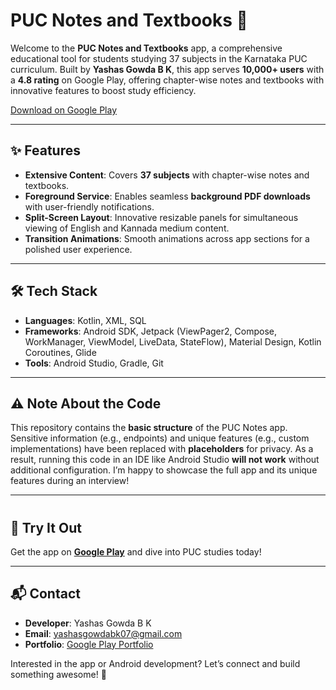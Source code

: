 # PUC Notes and Textbooks 📖

Welcome to the **PUC Notes and Textbooks** app, a comprehensive educational tool for students studying 37 subjects in the Karnataka PUC curriculum. Built by **Yashas Gowda B K**, this app serves **10,000+ users** with a **4.8 rating** on Google Play, offering chapter-wise notes and textbooks with innovative features to boost study efficiency.

[Download on Google Play](https://play.google.com/store/apps/details?id=com.puc.pyp&utm_source=shareApp)

---

## ✨ Features
- **Extensive Content**: Covers **37 subjects** with chapter-wise notes and textbooks.
- **Foreground Service**: Enables seamless **background PDF downloads** with user-friendly notifications.
- **Split-Screen Layout**: Innovative resizable panels for simultaneous viewing of English and Kannada medium content.
- **Transition Animations**: Smooth animations across app sections for a polished user experience.

---

## 🛠️ Tech Stack
- **Languages**: Kotlin, XML, SQL
- **Frameworks**: Android SDK, Jetpack (ViewPager2, Compose, WorkManager, ViewModel, LiveData, StateFlow), Material Design, Kotlin Coroutines, Glide
- **Tools**: Android Studio, Gradle, Git

---

## ⚠️ Note About the Code
This repository contains the **basic structure** of the PUC Notes app. Sensitive information (e.g., endpoints) and unique features (e.g., custom implementations) have been replaced with **placeholders** for privacy. As a result, running this code in an IDE like Android Studio **will not work** without additional configuration. I’m happy to showcase the full app and its unique features during an interview!

---

#

## 📱 Try It Out
Get the app on **[Google Play](https://play.google.com/store/apps/details?id=com.puc.pyp&utm_source=shareApp)** and dive into PUC studies today!

---

## 📬 Contact
- **Developer**: Yashas Gowda B K
- **Email**: [yashasgowdabk07@gmail.com](mailto:yashasgowdabk07@gmail.com)
- **Portfolio**: [Google Play Portfolio](https://play.google.com/store/search?q=pub:AppInnoVenture&c=apps)

Interested in the app or Android development? Let’s connect and build something awesome! 🚀
